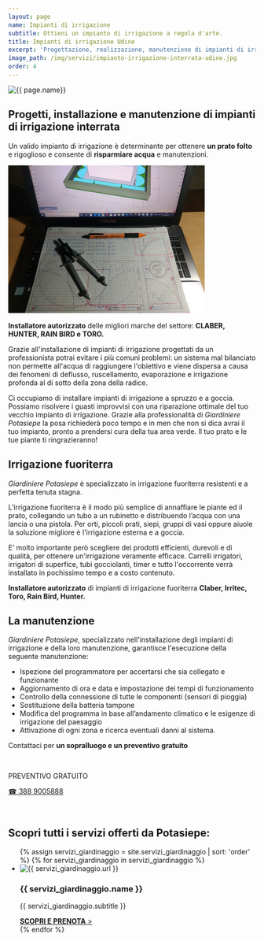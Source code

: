 ```yaml
---
layout: page
name: Impianti di irrigazione
subtitle: Ottieni un impianto di irrigazione a regola d'arte.
title: Impianti di irrigazione Udine
excerpt: 'Progettazione, realizzazione, manutenzione di impianti di irrigazione a Udine e Gorizia. Installatore autorizzato TORO – RAIN BIRD – CLABER – HUNTER'
image_path: /img/servizi/impianto-irrigazione-interrata-udine.jpg
order: 4
---
```

<img src="{{ page.image_path }}" alt="{{ page.name}}" title="{{ page.name }}"/>

## Progetti, installazione e manutenzione di impianti di irrigazione interrata

Un valido impianto di irrigazione è determinante per ottenere **un prato folto** e rigoglioso e consente di **risparmiare acqua** e manutenzioni.

![impianti-di-irrigazione-udine](/img/progettazione-impianti-irrigazione-udine.jpg  "progettazione, installazione di impianti di irrigazione a Udine e Gorizia")

**Installatore autorizzato** delle migliori marche del settore: **CLABER, HUNTER, RAIN BIRD e TORO.**

Grazie all'installazione di impianti di irrigazione progettati da un professionista potrai evitare i più comuni problemi: un sistema mal bilanciato non permette all'acqua di raggiungere l'obiettivo e viene dispersa a causa dei fenomeni di deflusso, ruscellamento, evaporazione e irrigazione profonda al di sotto della zona della radice.

Ci occupiamo di installare impianti di irrigazione a spruzzo e a goccia. Possiamo risolvere i guasti improvvisi con una riparazione ottimale del tuo vecchio impianto di irrigazione. Grazie alla professionalità di *Giardiniere Potasiepe* la posa richiederà poco tempo e in men che non si dica avrai il tuo impianto, pronto a prendersi cura della tua area verde. Il tuo prato e le tue piante ti ringrazieranno!

## Irrigazione fuoriterra

*Giardiniere Potasiepe* è specializzato in irrigazione fuoriterra resistenti e a perfetta tenuta stagna.

L’irrigazione fuoriterra è il modo più semplice di annaffiare le piante ed il prato, collegando un tubo a un rubinetto e distribuendo l’acqua con una lancia o una pistola. Per orti, piccoli prati, siepi, gruppi di vasi oppure aiuole la soluzione migliore è l'irrigazione esterna e a goccia.

E’ molto importante però scegliere dei prodotti efficienti, durevoli e di qualità, per ottenere un’irrigazione veramente efficace. Carrelli irrigatori, irrigatori di superfice, tubi gocciolanti, timer e tutto l'occorrente verrà installato in pochissimo tempo e a costo contenuto.

**Installatore autorizzato** di impianti di irrigazione fuoriterra **Claber, Irritec, Toro, Rain Bird, Hunter.**

## La manutenzione

*Giardiniere Potasiepe*, specializzato nell'installazione degli impianti di irrigazione e della loro manutenzione, garantisce l'esecuzione della seguente manutenzione:

- Ispezione del programmatore per accertarsi che sia collegato e funzionante
- Aggiornamento di ora e data e impostazione dei tempi di funzionamento
- Controllo della connessione di tutte le componenti (sensori di pioggia)
- Sostituzione della batteria tampone
- Modifica del programma in base all’andamento climatico e le esigenze di irrigazione del paesaggio
- Attivazione di ogni zona e ricerca eventuali danni al sistema.

Contattaci per **un sopralluogo e un preventivo gratuito**

<br/>
<div class="text-center">
  <p class="h3">PREVENTIVO GRATUITO</p>
  <a title="Chiama adesso per un preventivo gratuito e senza impegno" href="tel:+393889005888" class="button">&#9742; 388 9005888</a>
</div>
<br/><br/>

## Scopri tutti i servizi offerti da Potasiepe:

<div class="list-collection">
<ul>
  {% assign servizi_giardinaggio = site.servizi_giardinaggio | sort: 'order' %}
  {% for servizi_giardinaggio in servizi_giardinaggio %}
		<li>
      <img src="{% include relative-src.html src=servizi_giardinaggio.image_path %}" alt="{{ servizi_giardinaggio.url }}">
      <div>
      <h3>{{ servizi_giardinaggio.name }}</h3>
      <p>{{ servizi_giardinaggio.subtitle }}</p>
			<a href="{{ site.baseurl }}{{ servizi_giardinaggio.url }}" title="{{ servizi_giardinaggio.url }}"><strong>SCOPRI E PRENOTA</strong> &gt;</a>
      </div>
    </li>
	{% endfor %}
</ul>
</div>
